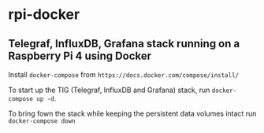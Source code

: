 # rpi-docker
Telegraf, InfluxDB, Grafana stack running on a Raspberry Pi 4 using Docker
----
Install `docker-compose` from `https://docs.docker.com/compose/install/`

To start up the TIG (Telegraf, InfluxDB and Grafana) stack, run `docker-compose up -d`.

To bring fown the stack while keeping the persistent data volumes intact run `docker-compose down`

